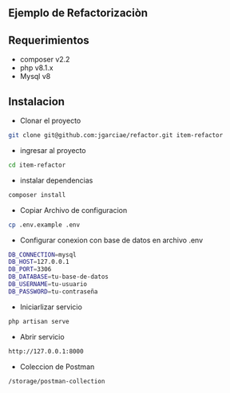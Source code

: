 ## Ejemplo de Refactorizaciòn

## Requerimientos
- composer v2.2
- php v8.1.x
- Mysql v8


## Instalacion

- Clonar el proyecto

```bash
git clone git@github.com:jgarciae/refactor.git item-refactor
```

- ingresar al proyecto
```bash
cd item-refactor
```

- instalar dependencias
```bash
composer install
```

- Copiar Archivo de configuracion
```bash
cp .env.example .env
```

- Configurar conexion con base de datos en archivo .env
```bash
DB_CONNECTION=mysql
DB_HOST=127.0.0.1
DB_PORT=3306
DB_DATABASE=tu-base-de-datos
DB_USERNAME=tu-usuario
DB_PASSWORD=tu-contraseña
```

- Iniciarlizar servicio
```bash
php artisan serve
```

- Abrir servicio
```bash
http://127.0.0.1:8000
```

- Coleccion de Postman
```bash
/storage/postman-collection
```